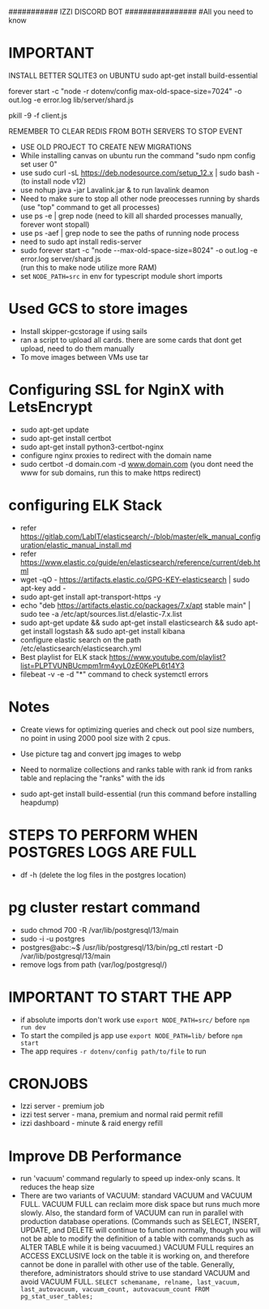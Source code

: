 ########### IZZI DISCORD BOT ################
#All you need to know

# IMPORTANT
INSTALL BETTER SQLITE3 on UBUNTU
sudo apt-get install build-essential

forever start -c "node -r dotenv/config max-old-space-size=7024" -o out.log -e error.log lib/server/shard.js

pkill -9 -f client.js

REMEMBER TO CLEAR REDIS FROM BOTH SERVERS TO STOP EVENT
- USE OLD PROJECT TO CREATE NEW MIGRATIONS
- While installing canvas on ubuntu run the command "sudo npm config set user 0"
- use sudo curl -sL https://deb.nodesource.com/setup_12.x | sudo bash - (to install node v12)
- use nohup java -jar Lavalink.jar & to run lavalink deamon
- Need to make sure to stop all other node preocesses running by shards (use "top" command to get all processes)
- use ps -e | grep node (need to kill all sharded processes manually, forever wont stopall)
- use ps -aef | grep node to see the paths of running node process
- need to sudo apt install redis-server
- sudo forever start -c "node --max-old-space-size=8024" -o out.log -e error.log server/shard.js  
(run this to make node utilize more RAM)
- set ``NODE_PATH=src`` in env for typescript module short imports

# Used GCS to store images
- Install skipper-gcstorage if using sails
- ran a script to upload all cards. there are some cards that dont get upload, need to do them manually
- To move images between VMs use tar

# Configuring SSL for NginX with LetsEncrypt
- sudo apt-get update
- sudo apt-get install certbot
- sudo apt-get install python3-certbot-nginx
- configure nginx proxies to redirect with the domain name
- sudo certbot -d domain.com -d www.domain.com (you dont need the www for sub domains, run this to make https redirect)

# configuring ELK Stack
- refer https://gitlab.com/LabIT/elasticsearch/-/blob/master/elk_manual_configuration/elastic_manual_install.md
- refer https://www.elastic.co/guide/en/elasticsearch/reference/current/deb.html
- wget -qO - https://artifacts.elastic.co/GPG-KEY-elasticsearch | sudo apt-key add -
- sudo apt-get install apt-transport-https -y
- echo "deb https://artifacts.elastic.co/packages/7.x/apt stable main" | sudo tee -a /etc/apt/sources.list.d/elastic-7.x.list
- sudo apt-get update && sudo apt-get install elasticsearch && sudo apt-get install logstash && sudo apt-get install kibana
- configure elastic search on the path /etc/elasticsearch/elasticsearch.yml
- Best playlist for ELK stack https://www.youtube.com/playlist?list=PLPTVUNBUcmpm1rm4yyL0zE0KePL6t14Y3
- filebeat -v -e -d "*" command to check systemctl errors
# Notes
- Create views for optimizing queries and check out pool size numbers, no point in using 2000 pool size with 2 cpus.
- Use picture tag and convert jpg images to webp
- Need to normalize collections and ranks table with rank id from ranks table and replacing the "ranks" with the ids

- sudo apt-get install build-essential (run this command before installing heapdump)

# STEPS TO PERFORM WHEN POSTGRES LOGS ARE FULL
- df -h
(delete the log files in the postgres location)
# pg cluster restart command
- sudo chmod 700 -R /var/lib/postgresql/13/main
- sudo -i -u postgres
- postgres@abc:~$ /usr/lib/postgresql/13/bin/pg_ctl restart -D /var/lib/postgresql/13/main
- remove logs from path (var/log/postgresql/)

# IMPORTANT TO START THE APP
- if absolute imports don't work use ``export NODE_PATH=src/`` before ``npm run dev``
- To start the compiled js app use ``export NODE_PATH=lib/`` before ``npm start``
- The app requires ``-r dotenv/config path/to/file`` to run

# CRONJOBS
- Izzi server - premium job
- izzi test server - mana, premium and normal raid permit refill
- izzi dashboard - minute & raid energy refill

# Improve DB Performance
- run 'vacuum' command regularly to speed up index-only scans. It reduces the heap size
- There are two variants of VACUUM: standard VACUUM and VACUUM FULL. VACUUM FULL can reclaim more disk space but runs much more slowly. Also, the standard form of VACUUM can run in parallel with production database operations. (Commands such as SELECT, INSERT, UPDATE, and DELETE will continue to function normally, though you will not be able to modify the definition of a table with commands such as ALTER TABLE while it is being vacuumed.) VACUUM FULL requires an ACCESS EXCLUSIVE lock on the table it is working on, and therefore cannot be done in parallel with other use of the table. Generally, therefore, administrators should strive to use standard VACUUM and avoid VACUUM FULL.
``
SELECT
  schemaname, relname,
  last_vacuum, last_autovacuum,
  vacuum_count, autovacuum_count
FROM pg_stat_user_tables;
``